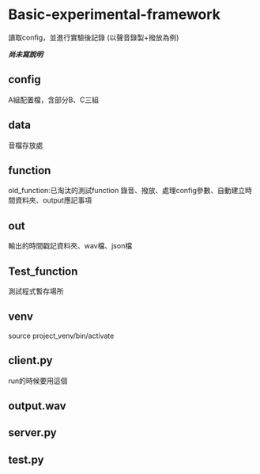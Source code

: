 # Basic-experimental-framework
讀取config，並進行實驗後記錄 (以聲音錄製+撥放為例)

***尚未寫說明***
## config
A組配置檔，含部分B、C三組
## data
音檔存放處
## function
old_function:已淘汰的測試function
錄音、撥放、處理config參數、自動建立時間資料夾、output應記事項
## out
輸出的時間戳記資料夾、wav檔、json檔
## Test_function
測試程式暫存場所
## venv
source project_venv/bin/activate
## client.py
run的時候要用這個
## output.wav
## server.py
## test.py